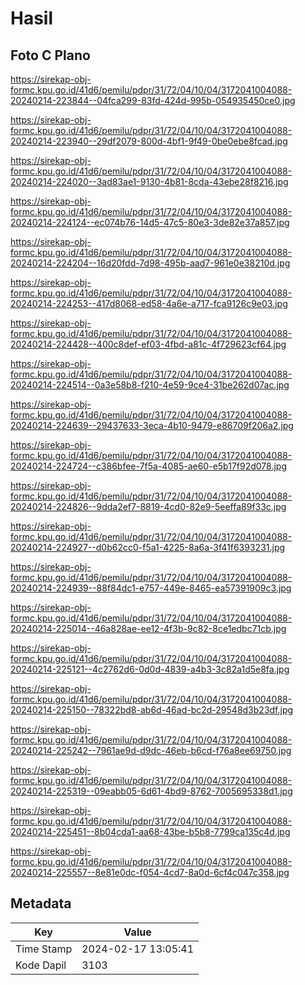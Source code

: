 # Hasil

## Foto C Plano

https://sirekap-obj-formc.kpu.go.id/41d6/pemilu/pdpr/31/72/04/10/04/3172041004088-20240214-223844--04fca299-83fd-424d-995b-054935450ce0.jpg

https://sirekap-obj-formc.kpu.go.id/41d6/pemilu/pdpr/31/72/04/10/04/3172041004088-20240214-223940--29df2079-800d-4bf1-9f49-0be0ebe8fcad.jpg

https://sirekap-obj-formc.kpu.go.id/41d6/pemilu/pdpr/31/72/04/10/04/3172041004088-20240214-224020--3ad83ae1-9130-4b81-8cda-43ebe28f8216.jpg

https://sirekap-obj-formc.kpu.go.id/41d6/pemilu/pdpr/31/72/04/10/04/3172041004088-20240214-224124--ec074b76-14d5-47c5-80e3-3de82e37a857.jpg

https://sirekap-obj-formc.kpu.go.id/41d6/pemilu/pdpr/31/72/04/10/04/3172041004088-20240214-224204--16d20fdd-7d98-495b-aad7-961e0e38210d.jpg

https://sirekap-obj-formc.kpu.go.id/41d6/pemilu/pdpr/31/72/04/10/04/3172041004088-20240214-224253--417d8068-ed58-4a6e-a717-fca9126c9e03.jpg

https://sirekap-obj-formc.kpu.go.id/41d6/pemilu/pdpr/31/72/04/10/04/3172041004088-20240214-224428--400c8def-ef03-4fbd-a81c-4f729623cf64.jpg

https://sirekap-obj-formc.kpu.go.id/41d6/pemilu/pdpr/31/72/04/10/04/3172041004088-20240214-224514--0a3e58b8-f210-4e59-9ce4-31be262d07ac.jpg

https://sirekap-obj-formc.kpu.go.id/41d6/pemilu/pdpr/31/72/04/10/04/3172041004088-20240214-224639--29437633-3eca-4b10-9479-e86709f206a2.jpg

https://sirekap-obj-formc.kpu.go.id/41d6/pemilu/pdpr/31/72/04/10/04/3172041004088-20240214-224724--c386bfee-7f5a-4085-ae60-e5b17f92d078.jpg

https://sirekap-obj-formc.kpu.go.id/41d6/pemilu/pdpr/31/72/04/10/04/3172041004088-20240214-224826--9dda2ef7-8819-4cd0-82e9-5eeffa89f33c.jpg

https://sirekap-obj-formc.kpu.go.id/41d6/pemilu/pdpr/31/72/04/10/04/3172041004088-20240214-224927--d0b62cc0-f5a1-4225-8a6a-3f41f6393231.jpg

https://sirekap-obj-formc.kpu.go.id/41d6/pemilu/pdpr/31/72/04/10/04/3172041004088-20240214-224939--88f84dc1-e757-449e-8465-ea57391909c3.jpg

https://sirekap-obj-formc.kpu.go.id/41d6/pemilu/pdpr/31/72/04/10/04/3172041004088-20240214-225014--46a828ae-ee12-4f3b-9c82-8ce1edbc71cb.jpg

https://sirekap-obj-formc.kpu.go.id/41d6/pemilu/pdpr/31/72/04/10/04/3172041004088-20240214-225121--4c2762d6-0d0d-4839-a4b3-3c82a1d5e8fa.jpg

https://sirekap-obj-formc.kpu.go.id/41d6/pemilu/pdpr/31/72/04/10/04/3172041004088-20240214-225150--78322bd8-ab6d-46ad-bc2d-29548d3b23df.jpg

https://sirekap-obj-formc.kpu.go.id/41d6/pemilu/pdpr/31/72/04/10/04/3172041004088-20240214-225242--7961ae9d-d9dc-46eb-b6cd-f76a8ee69750.jpg

https://sirekap-obj-formc.kpu.go.id/41d6/pemilu/pdpr/31/72/04/10/04/3172041004088-20240214-225319--09eabb05-6d61-4bd9-8762-7005695338d1.jpg

https://sirekap-obj-formc.kpu.go.id/41d6/pemilu/pdpr/31/72/04/10/04/3172041004088-20240214-225451--8b04cda1-aa68-43be-b5b8-7799ca135c4d.jpg

https://sirekap-obj-formc.kpu.go.id/41d6/pemilu/pdpr/31/72/04/10/04/3172041004088-20240214-225557--8e81e0dc-f054-4cd7-8a0d-6cf4c047c358.jpg


## Metadata

| Key        | Value               |
| ---------- | ------------------- |
| Time Stamp | 2024-02-17 13:05:41 |
| Kode Dapil | 3103                |



